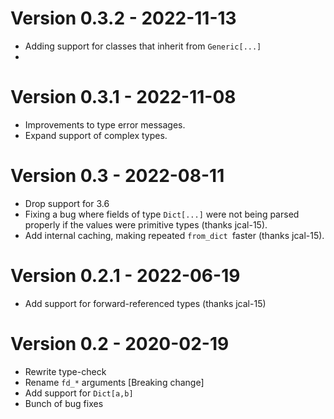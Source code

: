 # Version 0.3.2 - 2022-11-13
* Adding support for classes that inherit from `Generic[...]`
* 
# Version 0.3.1 - 2022-11-08
* Improvements to type error messages.
* Expand support of complex types.

# Version 0.3 - 2022-08-11
* Drop support for 3.6
* Fixing a bug where fields of type `Dict[...]` were not being parsed
  properly if the values were primitive types (thanks jcal-15).
* Add internal caching, making repeated `from_dict `faster (thanks jcal-15).

# Version 0.2.1 - 2022-06-19
* Add support for forward-referenced types (thanks jcal-15)

# Version 0.2 - 2020-02-19
* Rewrite type-check
* Rename `fd_*` arguments [Breaking change]
* Add support for `Dict[a,b]`
* Bunch of bug fixes

